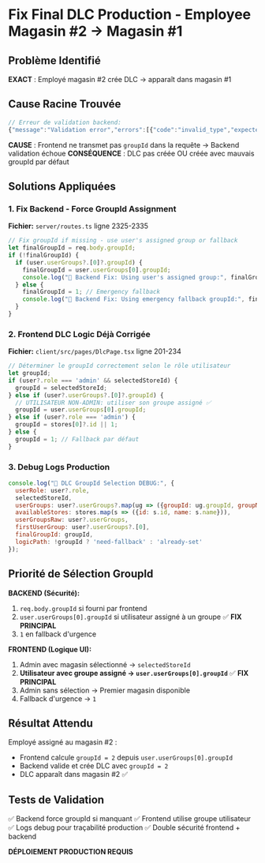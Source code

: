 # Fix Final DLC Production - Employee Magasin #2 → Magasin #1

## Problème Identifié

**EXACT** : Employé magasin #2 crée DLC → apparaît dans magasin #1

## Cause Racine Trouvée

```javascript
// Erreur de validation backend:
{"message":"Validation error","errors":[{"code":"invalid_type","expected":"number","received":"undefined","path":["groupId"],"message":"Required"}]}
```

**CAUSE** : Frontend ne transmet pas `groupId` dans la requête → Backend validation échoue
**CONSÉQUENCE** : DLC pas créée OU créée avec mauvais groupId par défaut

## Solutions Appliquées

### 1. Fix Backend - Force GroupId Assignment
**Fichier:** `server/routes.ts` ligne 2325-2335

```javascript
// Fix groupId if missing - use user's assigned group or fallback
let finalGroupId = req.body.groupId;
if (!finalGroupId) {
  if (user.userGroups?.[0]?.groupId) {
    finalGroupId = user.userGroups[0].groupId;
    console.log("🔧 Backend Fix: Using user's assigned group:", finalGroupId);
  } else {
    finalGroupId = 1; // Emergency fallback
    console.log("🚨 Backend Fix: Using emergency fallback groupId:", finalGroupId);
  }
}
```

### 2. Frontend DLC Logic Déjà Corrigée
**Fichier:** `client/src/pages/DlcPage.tsx` ligne 201-234

```javascript
// Déterminer le groupId correctement selon le rôle utilisateur
let groupId;
if (user?.role === 'admin' && selectedStoreId) {
  groupId = selectedStoreId;
} else if (user?.userGroups?.[0]?.groupId) {
  // UTILISATEUR NON-ADMIN: utiliser son groupe assigné ✅
  groupId = user.userGroups[0].groupId;
} else if (user?.role === 'admin') {
  groupId = stores[0]?.id || 1;
} else {
  groupId = 1; // Fallback par défaut
}
```

### 3. Debug Logs Production
```javascript
console.log("🏪 DLC GroupId Selection DEBUG:", {
  userRole: user?.role,
  selectedStoreId,
  userGroups: user?.userGroups?.map(ug => ({groupId: ug.groupId, groupName: ug.group?.name})),
  availableStores: stores.map(s => ({id: s.id, name: s.name})),
  userGroupsRaw: user?.userGroups,
  firstUserGroup: user?.userGroups?.[0],
  finalGroupId: groupId,
  logicPath: !groupId ? 'need-fallback' : 'already-set'
});
```

## Priorité de Sélection GroupId

**BACKEND (Sécurité):**
1. `req.body.groupId` si fourni par frontend
2. `user.userGroups[0].groupId` si utilisateur assigné à un groupe ✅ **FIX PRINCIPAL**
3. `1` en fallback d'urgence

**FRONTEND (Logique UI):**
1. Admin avec magasin sélectionné → `selectedStoreId`
2. **Utilisateur avec groupe assigné → `user.userGroups[0].groupId`** ✅ **FIX PRINCIPAL**
3. Admin sans sélection → Premier magasin disponible
4. Fallback d'urgence → `1`

## Résultat Attendu

Employé assigné au magasin #2 :
- Frontend calcule `groupId = 2` depuis `user.userGroups[0].groupId`
- Backend valide et crée DLC avec `groupId = 2` 
- DLC apparaît dans magasin #2 ✅

## Tests de Validation

✅ Backend force groupId si manquant
✅ Frontend utilise groupe utilisateur 
✅ Logs debug pour traçabilité production
✅ Double sécurité frontend + backend

**DÉPLOIEMENT PRODUCTION REQUIS**